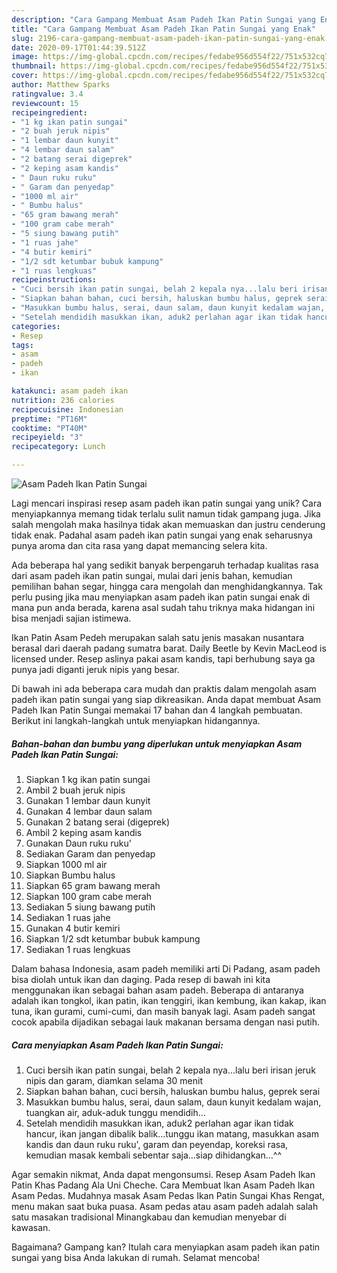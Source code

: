 ```yaml
---
description: "Cara Gampang Membuat Asam Padeh Ikan Patin Sungai yang Enak"
title: "Cara Gampang Membuat Asam Padeh Ikan Patin Sungai yang Enak"
slug: 2196-cara-gampang-membuat-asam-padeh-ikan-patin-sungai-yang-enak
date: 2020-09-17T01:44:39.512Z
image: https://img-global.cpcdn.com/recipes/fedabe956d554f22/751x532cq70/asam-padeh-ikan-patin-sungai-foto-resep-utama.jpg
thumbnail: https://img-global.cpcdn.com/recipes/fedabe956d554f22/751x532cq70/asam-padeh-ikan-patin-sungai-foto-resep-utama.jpg
cover: https://img-global.cpcdn.com/recipes/fedabe956d554f22/751x532cq70/asam-padeh-ikan-patin-sungai-foto-resep-utama.jpg
author: Matthew Sparks
ratingvalue: 3.4
reviewcount: 15
recipeingredient:
- "1 kg ikan patin sungai"
- "2 buah jeruk nipis"
- "1 lembar daun kunyit"
- "4 lembar daun salam"
- "2 batang serai digeprek"
- "2 keping asam kandis"
- " Daun ruku ruku"
- " Garam dan penyedap"
- "1000 ml air"
- " Bumbu halus"
- "65 gram bawang merah"
- "100 gram cabe merah"
- "5 siung bawang putih"
- "1 ruas jahe"
- "4 butir kemiri"
- "1/2 sdt ketumbar bubuk kampung"
- "1 ruas lengkuas"
recipeinstructions:
- "Cuci bersih ikan patin sungai, belah 2 kepala nya...lalu beri irisan jeruk nipis dan garam, diamkan selama 30 menit"
- "Siapkan bahan bahan, cuci bersih, haluskan bumbu halus, geprek serai"
- "Masukkan bumbu halus, serai, daun salam, daun kunyit kedalam wajan, tuangkan air, aduk-aduk tunggu mendidih..."
- "Setelah mendidih masukkan ikan, aduk2 perlahan agar ikan tidak hancur, ikan jangan dibalik balik...tunggu ikan matang, masukkan asam kandis dan daun ruku ruku&#39;, garam dan peyendap, koreksi rasa, kemudian masak kembali sebentar saja...siap dihidangkan...^^"
categories:
- Resep
tags:
- asam
- padeh
- ikan

katakunci: asam padeh ikan 
nutrition: 236 calories
recipecuisine: Indonesian
preptime: "PT16M"
cooktime: "PT40M"
recipeyield: "3"
recipecategory: Lunch

---
```



![Asam Padeh Ikan Patin Sungai](https://img-global.cpcdn.com/recipes/fedabe956d554f22/751x532cq70/asam-padeh-ikan-patin-sungai-foto-resep-utama.jpg)

Lagi mencari inspirasi resep asam padeh ikan patin sungai yang unik? Cara menyiapkannya memang tidak terlalu sulit namun tidak gampang juga. Jika salah mengolah maka hasilnya tidak akan memuaskan dan justru cenderung tidak enak. Padahal asam padeh ikan patin sungai yang enak seharusnya punya aroma dan cita rasa yang dapat memancing selera kita.

Ada beberapa hal yang sedikit banyak berpengaruh terhadap kualitas rasa dari asam padeh ikan patin sungai, mulai dari jenis bahan, kemudian pemilihan bahan segar, hingga cara mengolah dan menghidangkannya. Tak perlu pusing jika mau menyiapkan asam padeh ikan patin sungai enak di mana pun anda berada, karena asal sudah tahu triknya maka hidangan ini bisa menjadi sajian istimewa.

Ikan Patin Asam Pedeh merupakan salah satu jenis masakan nusantara berasal dari daerah padang sumatra barat. Daily Beetle by Kevin MacLeod is licensed under. Resep aslinya pakai asam kandis, tapi berhubung saya ga punya jadi diganti jeruk nipis yang besar.


Di bawah ini ada beberapa cara mudah dan praktis dalam mengolah asam padeh ikan patin sungai yang siap dikreasikan. Anda dapat membuat Asam Padeh Ikan Patin Sungai memakai 17 bahan dan 4 langkah pembuatan. Berikut ini langkah-langkah untuk menyiapkan hidangannya.

<!--inarticleads1-->

##### Bahan-bahan dan bumbu yang diperlukan untuk menyiapkan Asam Padeh Ikan Patin Sungai:

1. Siapkan 1 kg ikan patin sungai
1. Ambil 2 buah jeruk nipis
1. Gunakan 1 lembar daun kunyit
1. Gunakan 4 lembar daun salam
1. Gunakan 2 batang serai (digeprek)
1. Ambil 2 keping asam kandis
1. Gunakan  Daun ruku ruku&#39;
1. Sediakan  Garam dan penyedap
1. Siapkan 1000 ml air
1. Siapkan  Bumbu halus
1. Siapkan 65 gram bawang merah
1. Siapkan 100 gram cabe merah
1. Sediakan 5 siung bawang putih
1. Sediakan 1 ruas jahe
1. Gunakan 4 butir kemiri
1. Siapkan 1/2 sdt ketumbar bubuk kampung
1. Sediakan 1 ruas lengkuas


Dalam bahasa Indonesia, asam padeh memiliki arti Di Padang, asam padeh bisa diolah untuk ikan dan daging. Pada resep di bawah ini kita menggunakan ikan sebagai bahan asam padeh. Beberapa di antaranya adalah ikan tongkol, ikan patin, ikan tenggiri, ikan kembung, ikan kakap, ikan tuna, ikan gurami, cumi-cumi, dan masih banyak lagi. Asam padeh sangat cocok apabila dijadikan sebagai lauk makanan bersama dengan nasi putih. 

<!--inarticleads2-->

##### Cara menyiapkan Asam Padeh Ikan Patin Sungai:

1. Cuci bersih ikan patin sungai, belah 2 kepala nya...lalu beri irisan jeruk nipis dan garam, diamkan selama 30 menit
1. Siapkan bahan bahan, cuci bersih, haluskan bumbu halus, geprek serai
1. Masukkan bumbu halus, serai, daun salam, daun kunyit kedalam wajan, tuangkan air, aduk-aduk tunggu mendidih...
1. Setelah mendidih masukkan ikan, aduk2 perlahan agar ikan tidak hancur, ikan jangan dibalik balik...tunggu ikan matang, masukkan asam kandis dan daun ruku ruku&#39;, garam dan peyendap, koreksi rasa, kemudian masak kembali sebentar saja...siap dihidangkan...^^


Agar semakin nikmat, Anda dapat mengonsumsi. Resep Asam Padeh Ikan Patin Khas Padang Ala Uni Cheche. Cara Membuat Ikan Asam Padeh Ikan Asam Pedas. Mudahnya masak Asam Pedas Ikan Patin Sungai Khas Rengat, menu makan saat buka puasa. Asam pedas atau asam padeh adalah salah satu masakan tradisional Minangkabau dan kemudian menyebar di kawasan. 

Bagaimana? Gampang kan? Itulah cara menyiapkan asam padeh ikan patin sungai yang bisa Anda lakukan di rumah. Selamat mencoba!
